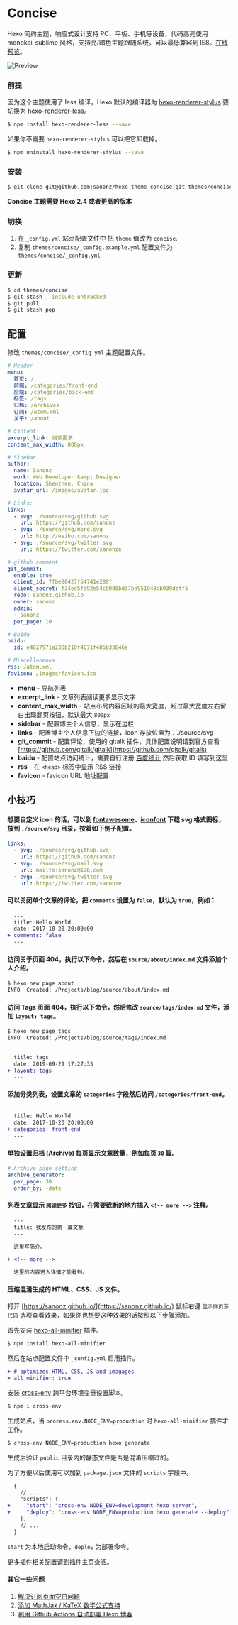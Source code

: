 # Concise

Hexo 简约主题，响应式设计支持 PC、平板、手机等设备，代码高亮使用 monokai-sublime 风格，支持亮/暗色主题跟随系统。可以最低兼容到 IE8。[在线预览](https://sanonz.github.io/)。

![Preview](preview.png)


### 前提

因为这个主题使用了 less 编译，Hexo 默认的编译器为 [hexo-renderer-stylus](https://github.com/hexojs/hexo-renderer-stylus) 要切换为 [hexo-renderer-less](https://github.com/hexojs/hexo-renderer-less)。

``` bash
$ npm install hexo-renderer-less --save
```

如果你不需要 `hexo-renderer-stylus` 可以把它卸载掉。

``` bash
$ npm uninstall hexo-renderer-stylus --save
```

### 安装

``` bash
$ git clone git@github.com:sanonz/hexo-theme-concise.git themes/concise
```

**Concise 主题需要 Hexo 2.4 或者更高的版本**

### 切换

1. 在 `_config.yml` 站点配置文件中 把 `theme` 值改为 `concise`.
2. 复制 `themes/concise/_config.example.yml` 配置文件为 `themes/concise/_config.yml`

### 更新

``` bash
$ cd themes/concise
$ git stash --include-untracked
$ git pull
$ git stash pop
```

## 配置

修改 `themes/concise/_config.yml` 主题配置文件。

``` yml
# Header
menu:
  首页: /
  前端: /categories/front-end
  后端: /categories/back-end
  标签: /tags
  归档: /archives
  订阅: /atom.xml
  关于: /about

# Content
excerpt_link: 阅读更多
content_max_width: 800px

# Sidebar
author:
  name: Sanonz
  work: Web Developer &amp; Designer
  location: Shenzhen, China
  avatar_url: /images/avatar.jpg

# Links:
links:
  - svg: ./source/svg/github.svg
    url: https://github.com/sanonz
  - svg: ./source/svg/more.svg
    url: http://weibo.com/sanonz
  - svg: ./source/svg/twitter.svg
    url: https://twitter.com/sanonze

# github comment 
git_commit:
  enable: true
  client_id: 7fbe80427f54741e289f
  client_secret: f34ed5fd92e54c9000bd37ba951948cb939deff5
  repo: sanonz.github.io
  owner: sanonz
  admin:
  - sanonz
  per_page: 10

# Baidu
baidu:
  id: e4027971a230b210f4671f485b33846a

# Miscellaneous
rss: /atom.xml
favicon: /images/favicon.ico
```

- **menu** - 导航列表
- **excerpt_link** - 文章列表阅读更多显示文字
- **content_max_width** - 站点布局内容区域的最大宽度，超过最大宽度左右留白出现翻页按钮，默认最大 `800px`
- **sidebar** - 配置博主个人信息，显示在边栏
- **links** - 配置博主个人信息下边的链接，icon 存放位置为：./source/svg
- **git_commit** - 配置评论，使用的 gitalk 插件，具体配置说明请到官方查看 [https://github.com/gitalk/gitalk](https://github.com/gitalk/gitalk)
- **baidu** - 配置站点访问统计，需要自行注册 [百度统计](https://tongji.baidu.com/) 然后获取 ID 填写到这里
- **rss** - 在 `<head>` 标签中显示 RSS 链接
- **favicon** - favicon URL 地址配置

## 小技巧

#### 想要自定义 icon 的话，可以到 [fontawesome](https://fontawesome.com/icons)、[iconfont](http://iconfont.cn) 下载 svg 格式图标，放到 `./source/svg` 目录，按着如下例子配置。

```yml
links:
  - svg: ./source/svg/github.svg
    url: https://github.com/sanonz
  - svg: ./source/svg/mail.svg
    url: mailto:sanonz@126.com
  - svg: ./source/svg/twitter.svg
    url: https://twitter.com/sanonze
```

#### 可以关闭单个文章的评论，把 `comments` 设置为 `false`，默认为 `true`，例如：

```diff
  ---
  title: Hello World
  date: 2017-10-20 20:00:00
+ comments: false
  ---
```

#### 访问关于页面 404，执行以下命令，然后在 `source/about/index.md` 文件添加个人介绍。

```bash
$ hexo new page about
INFO  Created: /Projects/blog/source/about/index.md
```

#### 访问 Tags 页面 404，执行以下命令，然后修改 `source/tags/index.md` 文件，添加 `layout: tags`。

```bash
$ hexo new page tags
INFO  Created: /Projects/blog/source/tags/index.md
```

```diff
  ---
  title: tags
  date: 2019-09-29 17:27:33
+ layout: tags
  ---
```

#### 添加分类列表，设置文章的 `categories` 字段然后访问 `/categories/front-end`。

```diff
  ---
  title: Hello World
  date: 2017-10-20 20:00:00
+ categories: front-end
  ---
```

#### 单独设置归档 (Archive) 每页显示文章数量，例如每页 `30` 篇。

```yml
# Archive page setting
archive_generator:
  per_page: 30
  order_by: -date
```

#### 列表文章显示 `阅读更多` 按钮，在需要截断的地方插入 `<!-- more -->` 注释。

```diff
  ---
  title: 我发布的第一篇文章
  ---

  这里写简介。

+ <!-- more -->

  这里的内容进入详情才能看到。
```

#### 压缩混淆生成的 HTML、CSS、JS 文件。

打开 [https://sanonz.github.io/](https://sanonz.github.io/) 鼠标右键 `显示网页源代码` 选项查看效果，如果你也想要这种效果的话按照以下步骤添加。

首先安装 [hexo-all-minifier](https://github.com/chenzhutian/hexo-all-minifier) 插件。

```bash
$ npm install hexo-all-minifier
```

然后在站点配置文件中 `_config.yml` 启用插件。

```diff
+ # optimizes HTML, CSS, JS and imagages
+ all_minifier: true
```

安装 [cross-env](https://github.com/kentcdodds/cross-env) 跨平台环境变量设置脚本。

```bash
$ npm i cross-env
```

生成站点，当 `process.env.NODE_ENV=production` 时 `hexo-all-minifier` 插件才工作。

```bash
$ cross-env NODE_ENV=production hexo generate
```

生成后验证 `public` 目录内的静态文件是否是混淆压缩过的。

为了方便以后使用可以加到 `package.json` 文件的 `scripts` 字段中。

```diff
  {
    // ...
    "scripts": {
+     "start": "cross-env NODE_ENV=development hexo server",
+     "deploy": "cross-env NODE_ENV=production hexo generate --deploy"
    },
    // ...
  }
```

`start` 为本地启动命令，`deploy` 为部署命令。

更多插件相关配置请到插件主页查阅。

#### 其它一些问题

1. [解决订阅页面空白问题](https://github.com/sanonz/hexo-theme-concise/issues/28#issuecomment-506638925)
2. [添加 MathJax / KaTeX 数学公式支持](https://github.com/sanonz/hexo-theme-concise/issues/33#issuecomment-557409332)
3. [利用 Github Actions 自动部署 Hexo 博客](https://sanonz.github.io/2020/deploy-a-hexo-blog-from-github-actions/)
